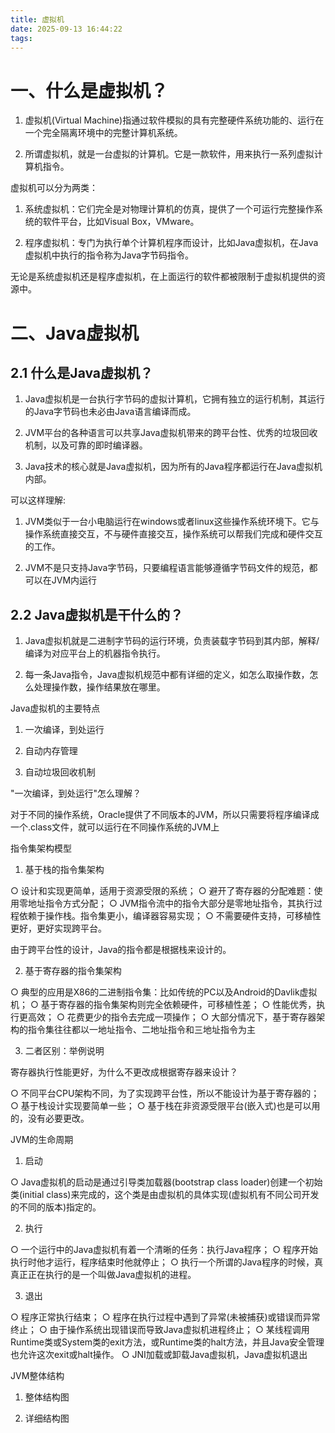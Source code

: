 ```yaml
---
title: 虚拟机
date: 2025-09-13 16:44:22
tags:
---
```


# 一、什么是虚拟机？

1. 虚拟机(Virtual Machine)指通过软件模拟的具有完整硬件系统功能的、运行在一个完全隔离环境中的完整计算机系统。

2. 所谓虚拟机，就是一台虚拟的计算机。它是一款软件，用来执行一系列虚拟计算机指令。

虚拟机可以分为两类：

1. 系统虚拟机：它们完全是对物理计算机的仿真，提供了一个可运行完整操作系统的软件平台，比如Visual Box，VMware。

2. 程序虚拟机：专门为执行单个计算机程序而设计，比如Java虚拟机，在Java虚拟机中执行的指令称为Java字节码指令。

无论是系统虚拟机还是程序虚拟机，在上面运行的软件都被限制于虚拟机提供的资源中。

# 二、Java虚拟机

## 2.1 什么是Java虚拟机？

1. Java虚拟机是一台执行字节码的虚拟计算机，它拥有独立的运行机制，其运行的Java字节码也未必由Java语言编译而成。

2. JVM平台的各种语言可以共享Java虚拟机带来的跨平台性、优秀的垃圾回收机制，以及可靠的即时编译器。

3. Java技术的核心就是Java虚拟机，因为所有的Java程序都运行在Java虚拟机内部。

可以这样理解:

1. JVM类似于一台小电脑运行在windows或者linux这些操作系统环境下。它与操作系统直接交互，不与硬件直接交互，操作系统可以帮我们完成和硬件交互的工作。

2. JVM不是只支持Java字节码，只要编程语言能够遵循字节码文件的规范，都可以在JVM内运行
     

## 2.2 Java虚拟机是干什么的？

1. Java虚拟机就是二进制字节码的运行环境，负责装载字节码到其内部，解释/编译为对应平台上的机器指令执行。

2. 每一条Java指令，Java虚拟机规范中都有详细的定义，如怎么取操作数，怎么处理操作数，操作结果放在哪里。

Java虚拟机的主要特点

1. 一次编译，到处运行

2. 自动内存管理

3. 自动垃圾回收机制

"一次编译，到处运行"怎么理解？

对于不同的操作系统，Oracle提供了不同版本的JVM，所以只需要将程序编译成一个.class文件，就可以运行在不同操作系统的JVM上

指令集架构模型

1. 基于栈的指令集架构

  ○ 设计和实现更简单，适用于资源受限的系统；
  ○ 避开了寄存器的分配难题：使用零地址指令方式分配；
  ○ JVM指令流中的指令大部分是零地址指令，其执行过程依赖于操作栈。指令集更小，编译器容易实现；
  ○ 不需要硬件支持，可移植性更好，更好实现跨平台。

由于跨平台性的设计，Java的指令都是根据栈来设计的。

2. 基于寄存器的指令集架构

  ○ 典型的应用是X86的二进制指令集：比如传统的PC以及Android的Davlik虚拟机；
  ○ 基于寄存器的指令集架构则完全依赖硬件，可移植性差；
  ○ 性能优秀，执行更高效；
  ○ 花费更少的指令去完成一项操作；
  ○ 大部分情况下，基于寄存器架构的指令集往往都以一地址指令、二地址指令和三地址指令为主

3. 二者区别：举例说明
 

寄存器执行性能更好，为什么不更改成根据寄存器来设计？

  ○ 不同平台CPU架构不同，为了实现跨平台性，所以不能设计为基于寄存器的；
  ○ 基于栈设计实现要简单一些；
  ○ 基于栈在非资源受限平台(嵌入式)也是可以用的，没有必要更改。

JVM的生命周期

1. 启动

  ○ Java虚拟机的启动是通过引导类加载器(bootstrap class loader)创建一个初始类(initial class)来完成的，这个类是由虚拟机的具体实现(虚拟机有不同公司开发的不同的版本)指定的。

2. 执行

  ○ 一个运行中的Java虚拟机有着一个清晰的任务：执行Java程序；
  ○ 程序开始执行时他才运行，程序结束时他就停止；
  ○ 执行一个所谓的Java程序的时候，真真正正在执行的是一个叫做Java虚拟机的进程。

3. 退出

  ○ 程序正常执行结束；
  ○ 程序在执行过程中遇到了异常(未被捕获)或错误而异常终止；
  ○ 由于操作系统出现错误而导致Java虚拟机进程终止；
  ○ 某线程调用Runtime类或System类的exit方法，或Runtime类的halt方法，并且Java安全管理也允许这次exit或halt操作。
  ○ JNI加载或卸载Java虚拟机，Java虚拟机退出

JVM整体结构

1. 整体结构图

2. 详细结构图
